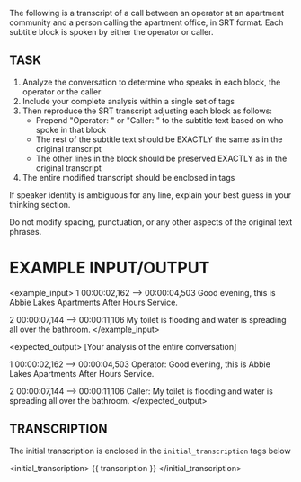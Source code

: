 The following is a transcript of a call between an operator at an apartment community and a person calling the apartment office, in SRT format. Each subtitle block is spoken by either the operator or caller.

## TASK

1. Analyze the conversation to determine who speaks in each block, the operator or the caller
2. Include your complete analysis within a single set of <thinking></thinking> tags
3. Then reproduce the SRT transcript adjusting each block as follows:
   - Prepend "Operator: " or "Caller: " to the subtitle text based on who spoke in that block
   - The rest of the subtitle text should be EXACTLY the same as in the original transcript
   - The other lines in the block should be preserved EXACTLY as in the original transcript
4. The entire modified transcript should be enclosed in <transcript></transcript> tags

If speaker identity is ambiguous for any line, explain your best guess in your thinking section.

Do not modify spacing, punctuation, or any other aspects of the original text phrases.

# EXAMPLE INPUT/OUTPUT

<example_input>
1
00:00:02,162 --> 00:00:04,503
Good evening, this is Abbie Lakes Apartments After Hours Service.

2
00:00:07,144 --> 00:00:11,106
My toilet is flooding and water is spreading all over the bathroom.
</example_input>

<expected_output>
<thinking>
[Your analysis of the entire conversation]
</thinking>

<transcript>
1
00:00:02,162 --> 00:00:04,503
Operator: Good evening, this is Abbie Lakes Apartments After Hours Service.

2
00:00:07,144 --> 00:00:11,106
Caller: My toilet is flooding and water is spreading all over the bathroom.
</transcript>
</expected_output>

## TRANSCRIPTION

The initial transcription is enclosed in the `initial_transcription` tags below

<initial_transcription>
{{ transcription }}
</initial_transcription>
